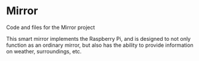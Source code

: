# Mirror
Code and files for the Mirror project

This smart mirror implements the Raspberry  Pi, and is designed to not only function as an ordinary mirror, but also has the ability to provide information on weather, surroundings, etc.
